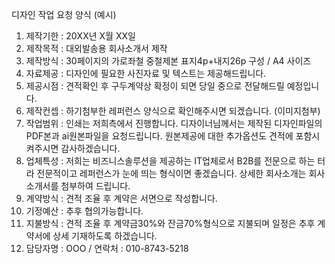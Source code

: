 디자인 작업 요청 양식 (예시)

1. 제작기한 : 20XX년 X월 XX일
2. 제작목적 : 대외발송용 회사소개서 제작
3. 제작방식 : 30페이지의 가로좌철 중철제본 표지4p+내지26p 구성 / A4 사이즈
4. 자료제공 : 디자인에 필요한 사진자료 및 텍스트는 제공해드립니다.
5. 제공시점 : 견적확인 후 구두계약상 확정이 되면 당일 중으로 전달해드릴 예정입니다.
6. 제작컨셉 : 하기첨부한 레퍼런스 양식으로 확인해주시면 되겠습니다. (이미지첨부)
7. 작업범위 : 인쇄는 저희측에서 진행합니다. 디자이너님께서는 제작된 디자인파일의 PDF본과 ai원본파일을 요청드립니다. 원본제공에 대한 추가옵션도 견적에 포함시켜주시면 감사하겠습니다.
8. 업체특성 : 저희는 비즈니스솔루션을 제공하는 IT업체로서 B2B를 전문으로 하는 터라 전문적이고 레퍼런스가 눈에 띄는 형식이면 좋겠습니다. 상세한 회사소개는 회사소개서를 첨부하여 드립니다.
9. 계약방식 : 견적 조율 후 계약은 서면으로 작성합니다.
10. 기정예산 : 추후 협의가능합니다.
11. 지불방식 : 견적 조율 후 계약금30%와 잔금70%형식으로 지불되며 일정은 추후 계약서에 상세 기재하도록 하겠습니다.
12. 담당자명 : OOO / 연락처 : 010-8743-5218